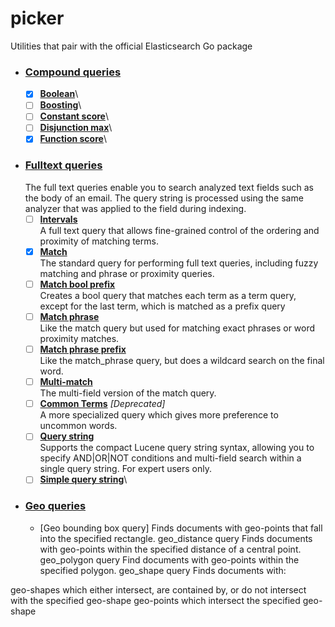 # picker

Utilities that pair with the official Elasticsearch Go package

- ### [Compound queries](https://www.elastic.co/guide/en/elasticsearch/reference/current/compound-queries.html)
  - [x] **[Boolean](https://www.elastic.co/guide/en/elasticsearch/reference/current/query-dsl-bool-query.html)**\
  - [ ] **[Boosting](https://www.elastic.co/guide/en/elasticsearch/reference/current/query-dsl-boosting-query.html)**\
  - [ ] **[Constant score](https://www.elastic.co/guide/en/elasticsearch/reference/current/query-dsl-constant-score-query.html)**\
  - [ ] **[Disjunction max](https://www.elastic.co/guide/en/elasticsearch/reference/current/query-dsl-dis-max-query.html)**\
  - [x] **[Function score](https://www.elastic.co/guide/en/elasticsearch/reference/current/query-dsl-function-score-query.html)**\
- ### [Fulltext queries](https://www.elastic.co/guide/en/elasticsearch/reference/current/full-text-queries.html)
  The full text queries enable you to search analyzed text fields such as the body of an email. The query string is processed using the same analyzer that was applied to the field during indexing.
  - [ ] **[Intervals](https://www.elastic.co/guide/en/elasticsearch/reference/current/query-dsl-intervals-query.html)**\
         A full text query that allows fine-grained control of the ordering and proximity of matching terms.
  - [x] **[Match](https://www.elastic.co/guide/en/elasticsearch/reference/current/query-dsl-match-query.html)**\
         The standard query for performing full text queries, including fuzzy matching and phrase or proximity queries.
  - [ ] **[Match bool prefix](https://www.elastic.co/guide/en/elasticsearch/reference/current/query-dsl-match-bool-prefix-query.html)**\
         Creates a bool query that matches each term as a term query, except for the last term, which is matched as a prefix query
  - [ ] **[Match phrase](https://www.elastic.co/guide/en/elasticsearch/reference/current/query-dsl-match-query-phrase.html)**\
         Like the match query but used for matching exact phrases or word proximity matches.
  - [ ] **[Match phrase prefix](https://www.elastic.co/guide/en/elasticsearch/reference/current/query-dsl-match-query-phrase-prefix.html)**\
        Like the match_phrase query, but does a wildcard search on the final word.
  - [ ] **[Multi-match](https://www.elastic.co/guide/en/elasticsearch/reference/current/query-dsl-multi-match-query.html)**\
        The multi-field version of the match query.
  - [ ] **[Common Terms](https://www.elastic.co/guide/en/elasticsearch/reference/current/query-dsl-common-terms-query.html)** _[Deprecated]_\
        A more specialized query which gives more preference to uncommon words.
  - [ ] **[Query string](https://www.elastic.co/guide/en/elasticsearch/reference/current/query-dsl-query-string-query.html)**\
        Supports the compact Lucene query string syntax, allowing you to specify AND|OR|NOT conditions and multi-field search within a single query string. For expert users only.
  - [ ] **[Simple query string](https://www.elastic.co/guide/en/elasticsearch/reference/current/query-dsl-simple-query-string-query.html)**\
- ### [Geo queries](https://www.elastic.co/guide/en/elasticsearch/reference/current/geo-queries.html)
  - [Geo bounding box query]
    Finds documents with geo-points that fall into the specified rectangle.
    geo_distance query
    Finds documents with geo-points within the specified distance of a central point.
    geo_polygon query
    Find documents with geo-points within the specified polygon.
    geo_shape query
    Finds documents with:

geo-shapes which either intersect, are contained by, or do not intersect with the specified geo-shape
geo-points which intersect the specified geo-shape
